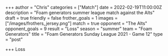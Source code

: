 +++
author = "Chris"
categories = ["Match"]
date = 2022-02-19T11:00:00Z
description = "Foam generators summer league match against the Alts"
draft = true
friendly = false
frother_goals = 1
images = ["/images/frothers_jersey.png"]
match = true
opponent = "The Alts"
opponent_goals = 9
result = "Loss"
season = "summer"
team = "Foam Generators"
title = "Foam Generators Sunday League 2021 - Game 12"
type = "post"

+++
Loss